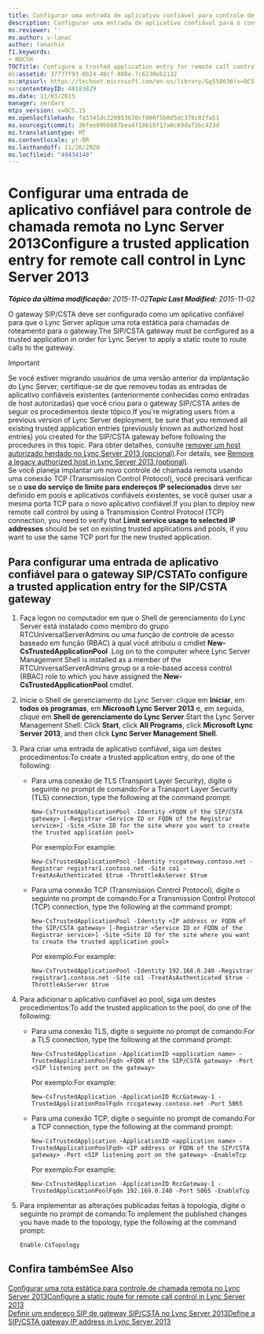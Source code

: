 ```yaml
---
title: Configurar uma entrada de aplicativo confiável para controle de chamada remota
description: Configurar uma entrada de aplicativo confiável para o controle de chamada remota.
ms.reviewer: ''
ms.author: v-lanac
author: lanachin
f1.keywords:
- NOCSH
TOCTitle: Configure a trusted application entry for remote call control
ms:assetid: 37777f93-8b24-40cf-808e-7c6230eb2132
ms:mtpsurl: https://technet.microsoft.com/en-us/library/Gg558636(v=OCS.15)
ms:contentKeyID: 48183829
ms.date: 11/03/2015
manager: serdars
mtps_version: v=OCS.15
ms.openlocfilehash: fa5341dc220853670cf000f5b0d5dc379c02fa51
ms.sourcegitcommit: 36fee89bb887bea4f18b19f17a8c69daf5bc423d
ms.translationtype: MT
ms.contentlocale: pt-BR
ms.lasthandoff: 11/26/2020
ms.locfileid: "49434148"
---
```

# <a name="configure-a-trusted-application-entry-for-remote-call-control-in-lync-server-2013"></a><span data-ttu-id="ce87a-103">Configurar uma entrada de aplicativo confiável para controle de chamada remota no Lync Server 2013</span><span class="sxs-lookup"><span data-stu-id="ce87a-103">Configure a trusted application entry for remote call control in Lync Server 2013</span></span>

<div data-xmlns="http://www.w3.org/1999/xhtml">

<div class="topic" data-xmlns="http://www.w3.org/1999/xhtml" data-msxsl="urn:schemas-microsoft-com:xslt" data-cs="https://msdn.microsoft.com/">

<div data-asp="https://msdn2.microsoft.com/asp">



</div>

<div id="mainSection">

<div id="mainBody"><span data-ttu-id="ce87a-104">

<span> </span></span><span class="sxs-lookup"><span data-stu-id="ce87a-104">

<span> </span></span></span>

<span data-ttu-id="ce87a-105">_**Tópico da última modificação:** 2015-11-02_</span><span class="sxs-lookup"><span data-stu-id="ce87a-105">_**Topic Last Modified:** 2015-11-02_</span></span>

<span data-ttu-id="ce87a-106">O gateway SIP/CSTA deve ser configurado como um aplicativo confiável para que o Lync Server aplique uma rota estática para chamadas de roteamento para o gateway.</span><span class="sxs-lookup"><span data-stu-id="ce87a-106">The SIP/CSTA gateway must be configured as a trusted application in order for Lync Server to apply a static route to route calls to the gateway.</span></span>

<div>


> [!IMPORTANT]
> <span data-ttu-id="ce87a-107">Se você estiver migrando usuários de uma versão anterior da implantação do Lync Server, certifique-se de que removeu todas as entradas de aplicativo confiáveis existentes (anteriormente conhecidas como entradas de host autorizadas) que você criou para o gateway SIP/CSTA antes de seguir os procedimentos deste tópico.</span><span class="sxs-lookup"><span data-stu-id="ce87a-107">If you're migrating users from a previous version of Lync Server deployment, be sure that you removed all existing trusted application entries (previously known as authorized host entries) you created for the SIP/CSTA gateway before following the procedures in this topic.</span></span> <span data-ttu-id="ce87a-108">Para obter detalhes, consulte <A href="lync-server-2013-remove-a-legacy-authorized-host-optional.md">remover um host autorizado herdado no Lync Server 2013 (opcional)</A>.</span><span class="sxs-lookup"><span data-stu-id="ce87a-108">For details, see <A href="lync-server-2013-remove-a-legacy-authorized-host-optional.md">Remove a legacy authorized host in Lync Server 2013 (optional)</A>.</span></span><BR><span data-ttu-id="ce87a-109">Se você planeja implantar um novo controle de chamada remota usando uma conexão TCP (Transmission Control Protocol), você precisará verificar se o <STRONG>uso do serviço de limite para endereços IP selecionados</STRONG> deve ser definido em pools e aplicativos confiáveis existentes, se você quiser usar a mesma porta TCP para o novo aplicativo confiável.</span><span class="sxs-lookup"><span data-stu-id="ce87a-109">If you plan to deploy new remote call control by using a Transmission Control Protocol (TCP) connection, you need to verify that <STRONG>Limit service usage to selected IP addresses</STRONG> should be set on existing trusted applications and pools, if you want to use the same TCP port for the new trusted application.</span></span>



</div>

<div>

## <a name="to-configure-a-trusted-application-entry-for-the-sipcsta-gateway"></a><span data-ttu-id="ce87a-110">Para configurar uma entrada de aplicativo confiável para o gateway SIP/CSTA</span><span class="sxs-lookup"><span data-stu-id="ce87a-110">To configure a trusted application entry for the SIP/CSTA gateway</span></span>

1.  <span data-ttu-id="ce87a-111">Faça logon no computador em que o Shell de gerenciamento do Lync Server está instalado como membro do grupo RTCUniversalServerAdmins ou uma função de controle de acesso baseado em função (RBAC) à qual você atribuiu o cmdlet **New-CsTrustedApplicationPool** .</span><span class="sxs-lookup"><span data-stu-id="ce87a-111">Log on to the computer where Lync Server Management Shell is installed as a member of the RTCUniversalServerAdmins group or a role-based access control (RBAC) role to which you have assigned the **New-CsTrustedApplicationPool** cmdlet.</span></span>

2.  <span data-ttu-id="ce87a-112">Inicie o Shell de gerenciamento do Lync Server: clique em **Iniciar**, em **todos os programas**, em **Microsoft Lync Server 2013** e, em seguida, clique em **Shell de gerenciamento do Lync Server**.</span><span class="sxs-lookup"><span data-stu-id="ce87a-112">Start the Lync Server Management Shell: Click **Start**, click **All Programs**, click **Microsoft Lync Server 2013**, and then click **Lync Server Management Shell**.</span></span>

3.  <span data-ttu-id="ce87a-113">Para criar uma entrada de aplicativo confiável, siga um destes procedimentos:</span><span class="sxs-lookup"><span data-stu-id="ce87a-113">To create a trusted application entry, do one of the following:</span></span>
    
      - <span data-ttu-id="ce87a-114">Para uma conexão de TLS (Transport Layer Security), digite o seguinte no prompt de comando:</span><span class="sxs-lookup"><span data-stu-id="ce87a-114">For a Transport Layer Security (TLS) connection, type the following at the command prompt:</span></span>
        
            New-CsTrustedApplicationPool -Identity <FQDN of the SIP/CSTA gateway> [-Registrar <Service ID or FQDN of the Registrar service>] -Site <Site ID for the site where you want to create the trusted application pool>
        
        <span data-ttu-id="ce87a-115">Por exemplo:</span><span class="sxs-lookup"><span data-stu-id="ce87a-115">For example:</span></span>
        
            New-CsTrustedApplicationPool -Identity rccgateway.contoso.net -Registrar registrar1.contoso.net -Site co1 -TreatAsAuthenticated $true -ThrottleAsServer $true
    
      - <span data-ttu-id="ce87a-116">Para uma conexão TCP (Transmission Control Protocol), digite o seguinte no prompt de comando:</span><span class="sxs-lookup"><span data-stu-id="ce87a-116">For a Transmission Control Protocol (TCP) connection, type the following at the command prompt:</span></span>
        
            New-CsTrustedApplicationPool -Identity <IP address or FQDN of the SIP/CSTA gateway> [-Registrar <Service ID or FQDN of the Registrar service>] -Site <Site ID for the site where you want to create the trusted application pool>
        
        <span data-ttu-id="ce87a-117">Por exemplo:</span><span class="sxs-lookup"><span data-stu-id="ce87a-117">For example:</span></span>
        
            New-CsTrustedApplicationPool -Identity 192.168.0.240 -Registrar registrar1.contoso.net -Site co1 -TreatAsAuthenticated $true -ThrottleAsServer $true

4.  <span data-ttu-id="ce87a-118">Para adicionar o aplicativo confiável ao pool, siga um destes procedimentos:</span><span class="sxs-lookup"><span data-stu-id="ce87a-118">To add the trusted application to the pool, do one of the following:</span></span>
    
      - <span data-ttu-id="ce87a-119">Para uma conexão TLS, digite o seguinte no prompt de comando:</span><span class="sxs-lookup"><span data-stu-id="ce87a-119">For a TLS connection, type the following at the command prompt:</span></span>
        
            New-CsTrustedApplication -ApplicationID <application name> -TrustedApplicationPoolFqdn <FQDN of the SIP/CSTA gateway> -Port <SIP listening port on the gateway>
        
        <span data-ttu-id="ce87a-120">Por exemplo:</span><span class="sxs-lookup"><span data-stu-id="ce87a-120">For example:</span></span>
        
            New-CsTrustedApplication -ApplicationID RccGateway-1 -TrustedApplicationPoolFqdn rccgateway.contoso.net -Port 5065
    
      - <span data-ttu-id="ce87a-121">Para uma conexão TCP, digite o seguinte no prompt de comando:</span><span class="sxs-lookup"><span data-stu-id="ce87a-121">For a TCP connection, type the following at the command prompt:</span></span>
        
            New-CsTrustedApplication -ApplicationID <application name> -TrustedApplicationPoolFqdn <IP address or FQDN of the SIP/CSTA gateway> -Port <SIP listening port on the gateway> -EnableTcp
        
        <span data-ttu-id="ce87a-122">Por exemplo:</span><span class="sxs-lookup"><span data-stu-id="ce87a-122">For example:</span></span>
        
            New-CsTrustedApplication -ApplicationID RccGateway-1 -TrustedApplicationPoolFqdn 192.169.0.240 -Port 5065 -EnableTcp

5.  <span data-ttu-id="ce87a-123">Para implementar as alterações publicadas feitas à topologia, digite o seguinte no prompt de comando:</span><span class="sxs-lookup"><span data-stu-id="ce87a-123">To implement the published changes you have made to the topology, type the following at the command prompt:</span></span>
    
        Enable-CsTopology

</div>

<div>

## <a name="see-also"></a><span data-ttu-id="ce87a-124">Confira também</span><span class="sxs-lookup"><span data-stu-id="ce87a-124">See Also</span></span>


[<span data-ttu-id="ce87a-125">Configurar uma rota estática para controle de chamada remota no Lync Server 2013</span><span class="sxs-lookup"><span data-stu-id="ce87a-125">Configure a static route for remote call control in Lync Server 2013</span></span>](lync-server-2013-configure-a-static-route-for-remote-call-control.md)  
[<span data-ttu-id="ce87a-126">Definir um endereço SIP de gateway SIP/CSTA no Lync Server 2013</span><span class="sxs-lookup"><span data-stu-id="ce87a-126">Define a SIP/CSTA gateway IP address in Lync Server 2013</span></span>](lync-server-2013-define-a-sip-csta-gateway-ip-address.md)  
  

<span data-ttu-id="ce87a-127"></div>

</div>

<span> </span>

</div>

</div>

</span><span class="sxs-lookup"><span data-stu-id="ce87a-127"></div>

</div>

<span> </span>

</div>

</div>

</span></span></div>

